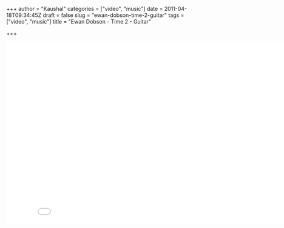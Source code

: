 +++
author = "Kaushal"
categories = ["video", "music"]
date = 2011-04-18T09:34:45Z
draft = false
slug = "ewan-dobson-time-2-guitar"
tags = ["video", "music"]
title = "Ewan Dobson - Time 2 - Guitar"

+++

<iframe width="853" height="480" src="//www.youtube.com/embed/eXqPYte8tvc" frameborder="0" allowfullscreen></iframe>